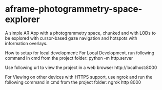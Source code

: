 # aframe-photogrammetry-space-explorer
A simple AR App with a photogrammetry space, chunked and with LODs to be explored with cursor-based gaze navigation and hotspots with information overlays.


How to setup for local development:
For Local Development, run following command in cmd from the project folder:
python -m http.server

Use following url to view the project in a web browser
http://localhost:8000

For Viewing on other devices with HTTPS support, use ngrok and run the following command in cmd from the project folder:
ngrok http 8000